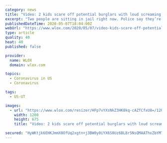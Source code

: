 ```yaml
---
category: news
title: "Video: 2 kids scare off potential burglars with loud screaming in Utah"
excerpt: "Two people are sitting in jail right now. Police say they’re the ones behind a string of burglaries in multiple Utah counties. With screams that would send anyone running, two children, 2 and 9 years old defended their home."
publishedDateTime: 2020-05-07T18:04:00Z
webUrl: "https://www.wlox.com/2020/05/07/video-kids-scare-off-potential-burglars-with-loud-screaming-utah/"
type: article
quality: 40
heat: 40
published: false

provider:
  name: WLOX
  domain: wlox.com

topics:
  - Coronavirus in US
  - Coronavirus

tags:
  - US-UT

images:
  - url: "https://www.wlox.com/resizer/HFp7vYXsNkZ3HK8kq-cAZfCfxU8=/1200x0/arc-anglerfish-arc2-prod-raycom.s3.amazonaws.com/public/KVFVIN32N5CDDLLTJD5RBU6NNI.jpg"
    width: 1200
    height: 675
    title: "Video: 2 kids scare off potential burglars with loud screaming in Utah"

secured: "HyWKtjk6EHKJmmX0OfUq2xgtn+j3BW0y0iYX6S0Uz6BL8r5NsQMAAThxZbYMTtEyKEAL11Td5wopBXRlb+nmBdUnakVQpRZ80qktGsCtyD+xaZuIeqAjIp4B17ruN6xCm2FwvihSds/ftMkKRgFCb3o9BydZc4TKevgHQJf7aSKPbuEU/uAnwPSG6qUll4If9NHP3HMPdQCge/thCovgxPVZszIqgEV2T9Zltb2ZvMQVo+Gh7a/glB72Y4QzuN0P/aJ3B+D+CZRjkBhdykYlw4QMSo4OuDkyzrPMDuKZExX4iyI2jNCheCx4EDRaBRjt;XhefNb531yRniWvYGh092A=="
---
```


